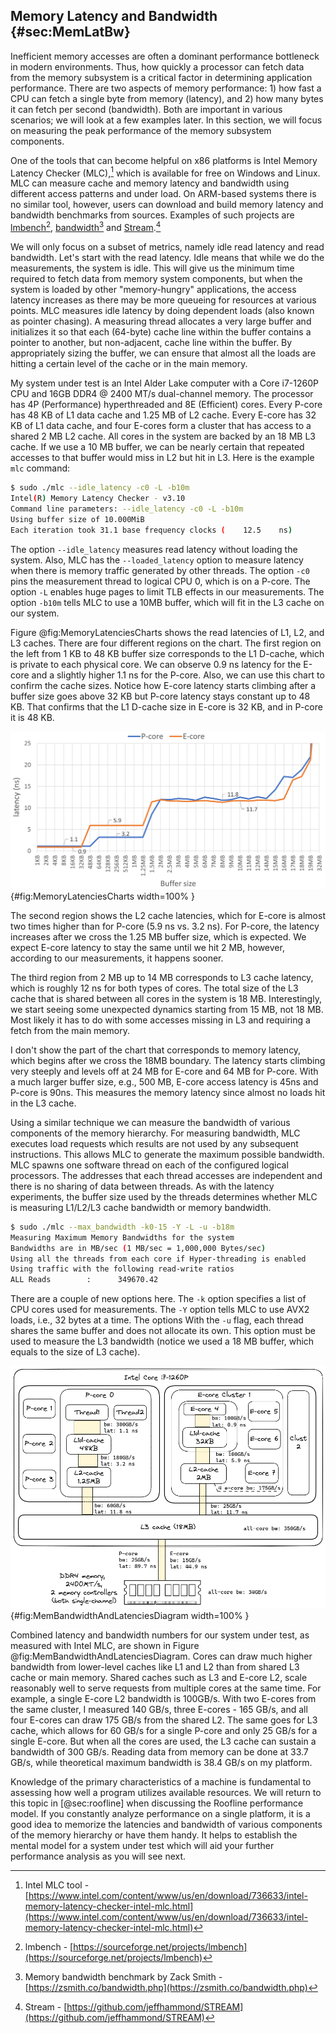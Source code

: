 ## Memory Latency and Bandwidth {#sec:MemLatBw}

Inefficient memory accesses are often a dominant performance bottleneck in modern environments. Thus, how quickly a processor can fetch data from the memory subsystem is a critical factor in determining application performance. There are two aspects of memory performance: 1) how fast a CPU can fetch a single byte from memory (latency), and 2) how many bytes it can fetch per second (bandwidth). Both are important in various scenarios; we will look at a few examples later. In this section, we will focus on measuring the peak performance of the memory subsystem components.

One of the tools that can become helpful on x86 platforms is Intel Memory Latency Checker (MLC),[^1] which is available for free on Windows and Linux. MLC can measure cache and memory latency and bandwidth using different access patterns and under load. On ARM-based systems there is no similar tool, however, users can download and build memory latency and bandwidth benchmarks from sources. Examples of such projects are [lmbench](https://sourceforge.net/projects/lmbench/)[^2], [bandwidth](https://zsmith.co/bandwidth.php)[^4] and [Stream](https://github.com/jeffhammond/STREAM).[^3]

We will only focus on a subset of metrics, namely idle read latency and read bandwidth. Let's start with the read latency. Idle means that while we do the measurements, the system is idle. This will give us the minimum time required to fetch data from memory system components, but when the system is loaded by other "memory-hungry" applications, the access latency increases as there may be more queueing for resources at various points. MLC measures idle latency by doing dependent loads (also known as pointer chasing). A measuring thread allocates a very large buffer and initializes it so that each (64-byte) cache line within the buffer contains a pointer to another, but non-adjacent, cache line within the buffer. By appropriately sizing the buffer, we can ensure that almost all the loads are hitting a certain level of the cache or in the main memory. 

My system under test is an Intel Alder Lake computer with a Core i7-1260P CPU and 16GB DDR4 @ 2400 MT/s dual-channel memory. The processor has 4P (Performance) hyperthreaded and 8E (Efficient) cores. Every P-core has 48 KB of L1 data cache and 1.25 MB of L2 cache. Every E-core has 32 KB of L1 data cache, and four E-cores form a cluster that has access to a shared 2 MB L2 cache. All cores in the system are backed by an 18 MB L3 cache. If we use a 10 MB buffer, we can be nearly certain that repeated accesses to that buffer would miss in L2 but hit in L3. Here is the example `mlc` command:

```bash
$ sudo ./mlc --idle_latency -c0 -L -b10m
Intel(R) Memory Latency Checker - v3.10
Command line parameters: --idle_latency -c0 -L -b10m
Using buffer size of 10.000MiB
Each iteration took 31.1 base frequency clocks (	12.5	ns)
```

The option `--idle_latency` measures read latency without loading the system. Also, MLC has the `--loaded_latency` option to measure latency when there is memory traffic generated by other threads. The option `-c0` pins the measurement thread to logical CPU 0, which is on a P-core. The option `-L` enables huge pages to limit TLB effects in our measurements. The option `-b10m` tells MLC to use a 10MB buffer, which will fit in the L3 cache on our system.

Figure @fig:MemoryLatenciesCharts shows the read latencies of L1, L2, and L3 caches. There are four different regions on the chart. The first region on the left from 1 KB to 48 KB buffer size corresponds to the L1 D-cache, which is private to each physical core. We can observe 0.9 ns latency for the E-core and a slightly higher 1.1 ns for the P-core. Also, we can use this chart to confirm the cache sizes. Notice how E-core latency starts climbing after a buffer size goes above 32 KB but P-core latency stays constant up to 48 KB. That confirms that the L1 D-cache size in E-core is 32 KB, and in P-core it is 48 KB.

![L1/L2/L3 cache read latencies (lower better) on Intel Core i7-1260P, measured with the MLC tool, huge pages enabled.](../../img/terms-and-metrics/MemLatencies.png){#fig:MemoryLatenciesCharts width=100% }

The second region shows the L2 cache latencies, which for E-core is almost two times higher than for P-core (5.9 ns vs. 3.2 ns). For P-core, the latency increases after we cross the 1.25 MB buffer size, which is expected. We expect E-core latency to stay the same until we hit 2 MB, however, according to our measurements, it happens sooner.

The third region from 2 MB up to 14 MB corresponds to L3 cache latency, which is roughly 12 ns for both types of cores. The total size of the L3 cache that is shared between all cores in the system is 18 MB. Interestingly, we start seeing some unexpected dynamics starting from 15 MB, not 18 MB. Most likely it has to do with some accesses missing in L3 and requiring a fetch from the main memory. 

I don't show the part of the chart that corresponds to memory latency, which begins after we cross the 18MB boundary. The latency starts climbing very steeply and levels off at 24 MB for E-core and 64 MB for P-core. With a much larger buffer size, e.g., 500 MB, E-core access latency is 45ns and P-core is 90ns. This measures the memory latency since almost no loads hit in the L3 cache.

Using a similar technique we can measure the bandwidth of various components of the memory hierarchy. For measuring bandwidth, MLC executes load requests which results are not used by any subsequent instructions. This allows MLC to generate the maximum possible bandwidth. MLC spawns one software thread on each of the configured logical processors. The addresses that each thread accesses are independent and there is no sharing of data between threads. As with the latency experiments, the buffer size used by the threads determines whether MLC is measuring L1/L2/L3 cache bandwidth or memory bandwidth.

```bash
$ sudo ./mlc --max_bandwidth -k0-15 -Y -L -u -b18m
Measuring Maximum Memory Bandwidths for the system
Bandwidths are in MB/sec (1 MB/sec = 1,000,000 Bytes/sec)
Using all the threads from each core if Hyper-threading is enabled
Using traffic with the following read-write ratios
ALL Reads        :      349670.42
```

There are a couple of new options here. The `-k` option specifies a list of CPU cores used for measurements. The `-Y` option tells MLC to use AVX2 loads, i.e., 32 bytes at a time. The  options  With the `-u` flag, each thread shares the same buffer and does not allocate its own. This option must be used to measure the L3 bandwidth (notice we used a 18 MB buffer, which equals to the size of L3 cache).

![Block diagram of the memory hierarchy of Intel Core i7-1260P and external DDR4 memory.](../../img/terms-and-metrics/MemBandwidthAndLatenciesDiagram.png){#fig:MemBandwidthAndLatenciesDiagram width=100% }

Combined latency and bandwidth numbers for our system under test, as measured with Intel MLC, are shown in Figure @fig:MemBandwidthAndLatenciesDiagram. Cores can draw much higher bandwidth from lower-level caches like L1 and L2 than from shared L3 cache or main memory. Shared caches such as L3 and E-core L2, scale reasonably well to serve requests from multiple cores at the same time. For example, a single E-core L2 bandwidth is 100GB/s. With two E-cores from the same cluster, I measured 140 GB/s, three E-cores - 165 GB/s, and all four E-cores can draw 175 GB/s from the shared L2. The same goes for L3 cache, which allows for 60 GB/s for a single P-core and only 25 GB/s for a single E-core. But when all the cores are used, the L3 cache can sustain a bandwidth of 300 GB/s. Reading data from memory can be done at 33.7 GB/s, while theoretical maximum bandwidth is 38.4 GB/s on my platform.

Knowledge of the primary characteristics of a machine is fundamental to assessing how well a program utilizes available resources. We will return to this topic in [@sec:roofline] when discussing the Roofline performance model. If you constantly analyze performance on a single platform, it is a good idea to memorize the latencies and bandwidth of various components of the memory hierarchy or have them handy. It helps to establish the mental model for a system under test which will aid your further performance analysis as you will see next.

[^1]: Intel MLC tool - [https://www.intel.com/content/www/us/en/download/736633/intel-memory-latency-checker-intel-mlc.html](https://www.intel.com/content/www/us/en/download/736633/intel-memory-latency-checker-intel-mlc.html)
[^2]: lmbench - [https://sourceforge.net/projects/lmbench](https://sourceforge.net/projects/lmbench)
[^3]: Stream - [https://github.com/jeffhammond/STREAM](https://github.com/jeffhammond/STREAM)
[^4]: Memory bandwidth benchmark by Zack Smith - [https://zsmith.co/bandwidth.php](https://zsmith.co/bandwidth.php)
